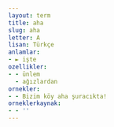 ```yaml
---
layout: term
title: aha
slug: aha
letter: A
lisan: Türkçe
anlamlar:
- ► işte
ozellikler:
- - ünlem
  - ağızlardan
ornekler:
- - Bizim köy aha şuracıkta!
orneklerkaynak:
- - ''
---
```

